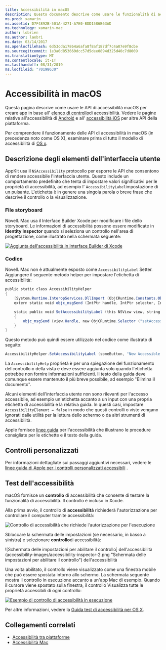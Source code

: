 ```yaml
---
title: Accessibilità in macOS
description: Questo documento descrive come usare le funzionalità di accessibilità macOS in un'app Novell. Mac. Viene descritta la descrizione degli elementi dell'interfaccia utente negli storyboard e nel codice, nei controlli personalizzati e nell'accessibilità del test.
ms.prod: xamarin
ms.assetid: D7F4892B-501A-4271-A7E0-BDD1586B63AD
ms.technology: xamarin-mac
author: lobrien
ms.author: laobri
ms.date: 03/14/2017
ms.openlocfilehash: 6d53cda17864a6afa8f8af187df7c4a07e9f8cbe
ms.sourcegitcommit: 1e3a0d853669dcc57d5dee0894d325d40c7d8009
ms.translationtype: MT
ms.contentlocale: it-IT
ms.lasthandoff: 08/31/2019
ms.locfileid: "70198630"
---
```

# <a name="accessibility-on-macos"></a>Accessibilità in macOS

Questa pagina descrive come usare le API di accessibilità macOS per creare app in base all' [elenco di controllo](~/cross-platform/app-fundamentals/accessibility.md)di accessibilità.
Vedere le pagine relative all'accessibilità di [Android](~/android/app-fundamentals/accessibility.md) e all' [accessibilità iOS](~/ios/app-fundamentals/accessibility.md) per altre API della piattaforma.

Per comprendere il funzionamento delle API di accessibilità in macOS (in precedenza noto come OS X), esaminare prima di tutto il modello di accessibilità di [OS x](https://developer.apple.com/library/mac/documentation/Accessibility/Conceptual/AccessibilityMacOSX/OSXAXmodel.html).

## <a name="describing-ui-elements"></a>Descrizione degli elementi dell'interfaccia utente

AppKit usa il `NSAccessibility` protocollo per esporre le API che consentono di rendere accessibile l'interfaccia utente. Questo include un comportamento predefinito che tenta di impostare valori significativi per le proprietà di accessibilità, ad esempio l' `AccessibilityLabel`impostazione di un pulsante. L'etichetta è in genere una singola parola o breve frase che descrive il controllo o la visualizzazione.

### <a name="storyboard-files"></a>File storyboard

Novell. Mac usa il Interface Builder Xcode per modificare i file dello storyboard.
Le informazioni di accessibilità possono essere modificate in **Identity Inspector** quando si seleziona un controllo nell'area di progettazione, come illustrato nella schermata seguente:

[![Aggiunta dell'accessibilità in Interface Builder di Xcode](accessibility-images/xcode.png "Aggiunta dell'accessibilità in Interface Builder di Xcode")](accessibility-images/xcode-large.png#lightbox)

### <a name="code"></a>Codice

Novell. Mac non è attualmente esposto come `AccessibilityLabel` Setter.  Aggiungere il seguente metodo helper per impostare l'etichetta di accessibilità:

```csharp
public static class AccessibilityHelper
{
    [System.Runtime.InteropServices.DllImport (ObjCRuntime.Constants.ObjectiveCLibrary)]
    extern static void objc_msgSend (IntPtr handle, IntPtr selector, IntPtr label);

    static public void SetAccessibilityLabel (this NSView view, string value)
    {
        objc_msgSend (view.Handle, new ObjCRuntime.Selector ("setAccessibilityLabel:").Handle, new NSString (value).Handle);
    }
}
```

Questo metodo può quindi essere utilizzato nel codice come illustrato di seguito:

```csharp
AccessibilityHelper.SetAccessibilityLabel (someButton, "New Accessible Description");
```

La `AccessibilityHelp` proprietà è per una spiegazione del funzionamento del controllo o della vista e deve essere aggiunta solo quando l'etichetta potrebbe non fornire informazioni sufficienti. Il testo della guida deve comunque essere mantenuto il più breve possibile, ad esempio "Elimina il documento".

Alcuni elementi dell'interfaccia utente non sono rilevanti per l'accesso accessibile, ad esempio un'etichetta accanto a un input con una propria etichetta di accessibilità e la relativa guida.
In questi casi, impostare `AccessibilityElement = false` in modo che questi controlli o viste vengano ignorati dalle utilità per la lettura dello schermo o da altri strumenti di accessibilità.

Apple fornisce [linee guida](https://developer.apple.com/library/mac/documentation/Accessibility/Conceptual/AccessibilityMacOSX/EnhancingtheAccessibilityofStandardAppKitControls.html) per l'accessibilità che illustrano le procedure consigliate per le etichette e il testo della guida.

## <a name="custom-controls"></a>Controlli personalizzati

Per informazioni dettagliate sui passaggi aggiuntivi necessari, vedere le [linee guida di Apple per i controlli personalizzati accessibili](https://developer.apple.com/library/mac/documentation/Accessibility/Conceptual/AccessibilityMacOSX/ImplementingAccessibilityforCustomControls.html) .

## <a name="testing-accessibility"></a>Test dell'accessibilità

macOS fornisce un **controllo** di accessibilità che consente di testare la funzionalità di accessibilità. Il controllo è incluso in Xcode.

Alla prima avvio, il controllo di **accessibilità** richiederà l'autorizzazione per controllare il computer tramite accessibilità:

![Controllo di accessibilità che richiede l'autorizzazione per l'esecuzione](accessibility-images/accessibility-inspector-1.png "Controllo di accessibilità che richiede l'autorizzazione per l'esecuzione")

Sbloccare la schermata delle impostazioni (se necessario, in basso a sinistra) e selezionare **controllo**di accessibilità:

![Schermata delle impostazioni per abilitare il controllo] dell'accessibilità (accessibility-images/accessibility-inspector-2.png "Schermata delle impostazioni per abilitare il controllo") dell'accessibilità

Una volta abilitato, il controllo viene visualizzato come una finestra mobile che può essere spostata intorno allo schermo. La schermata seguente mostra il controllo in esecuzione accanto a un'app Mac di esempio. Quando il cursore viene spostato sulla finestra, il controllo Visualizza tutte le proprietà accessibili di ogni controllo:

[![Esempio di controllo di accessibilità in esecuzione](accessibility-images/accessibility-example.png "Esempio di controllo di accessibilità in esecuzione")](accessibility-images/accessibility-example-large.png#lightbox)

Per altre informazioni, vedere la [Guida test di accessibilità per OS X](https://developer.apple.com/library/mac/documentation/Accessibility/Conceptual/AccessibilityMacOSX/OSXAXTestingApps.html).



## <a name="related-links"></a>Collegamenti correlati

- [Accessibilità tra piattaforme](~/cross-platform/app-fundamentals/accessibility.md)
- [Accessibilità Mac](https://www.apple.com/accessibility/mac/)
